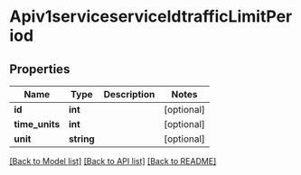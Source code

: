 # Apiv1serviceserviceIdtrafficLimitPeriod

## Properties
Name | Type | Description | Notes
------------ | ------------- | ------------- | -------------
**id** | **int** |  | [optional] 
**time_units** | **int** |  | [optional] 
**unit** | **string** |  | [optional] 

[[Back to Model list]](../../README.md#documentation-for-models) [[Back to API list]](../../README.md#documentation-for-api-endpoints) [[Back to README]](../../README.md)

